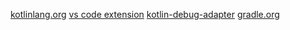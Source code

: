 [kotlinlang.org](https://kotlinlang.org/docs/command-line.html#create-and-run-an-application)
[vs code extension](https://marketplace.visualstudio.com/items?itemName=fwcd.kotlin)
[kotlin-debug-adapter](https://github.com/fwcd/kotlin-debug-adapter)
[gradle.org](https://gradle.org/)